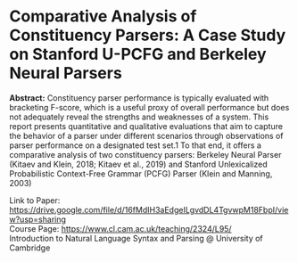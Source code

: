 # Comparative Analysis of Constituency Parsers: A Case Study on Stanford U-PCFG and Berkeley Neural Parsers
**Abstract:** Constituency parser performance is typically evaluated with bracketing F-score, which is a useful proxy of overall performance but does not adequately reveal the strengths and weaknesses of a system. This report presents quantitative and qualitative evaluations that aim to capture the behavior of a parser under different scenarios through observations of parser performance on a designated test set.1 To that end, it offers a comparative analysis of two constituency parsers: Berkeley Neural Parser (Kitaev and Klein, 2018; Kitaev et al., 2019) and Stanford Unlexicalized Probabilistic Context-Free Grammar (PCFG) Parser (Klein and Manning, 2003)

Link to Paper: https://drive.google.com/file/d/16fMdIH3aEdgeILgvdDL4TgvwpM18FbpI/view?usp=sharing <br>
Course Page: https://www.cl.cam.ac.uk/teaching/2324/L95/ <br>
Introduction to Natural Language Syntax and Parsing @ University of Cambridge
